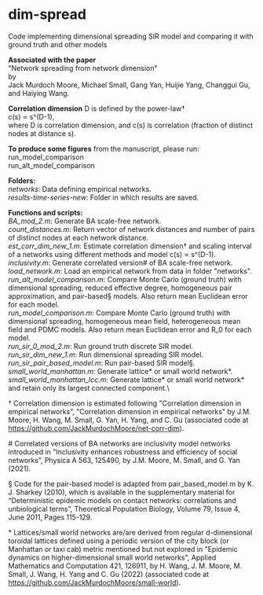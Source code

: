 # dim-spread
Code implementing dimensional spreading SIR model and comparing it with ground truth and other models

__Associated with the paper__\
"Network spreading from network dimension"\
by\
Jack Murdoch Moore, Michael Small, Gang Yan, Huijie Yang, Changgui Gu, and Haiying Wang.

__Correlation dimension__ D is defined by the power-law†\
c(s) ∝ s^(D-1),\
where D is correlation dimension, and c(s) is correlation (fraction of distinct nodes at distance s).

__To produce some figures__ from the manuscript, please run:\
run_model_comparison\
run_alt_model_comparison

__Folders:__\
_networks_: Data defining empirical networks.\
_results-time-series-new_: Folder in which results are saved.

__Functions and scripts:__\
_BA_mod_2.m_: Generate BA scale-free network.\
_count_distances.m_: Return vector of network distances and number of pairs of distinct nodes at each network distance.\
_est_corr_dim_new_1.m_: Estimate correlation dimension† and scaling interval of a networks using different methods and model c(s) ∝ s^(D-1).\
_inclusivity.m_: Generate correlated version\# of BA scale-free network.\
_load_network.m_: Load an empirical network from data in folder "networks".\
_run_alt_model_comparison.m_: Compare Monte Carlo (ground truth) with dimensional spreading, reduced effective degree, homogeneous pair approximation, and pair-based§ models. Also return mean Euclidean error for each model.\
_run_model_comparison.m_: Compare Monte Carlo (ground truth) with dimensional spreading, homogeneous mean field, heterogeneous mean field and PDMC models. Also return mean Euclidean error and R_0 for each model.\
_run_sir_0_mod_2.m_: Run ground truth discrete SIR model.\
_run_sir_dim_new_1.m_: Run dimensional spreading SIR model.\
_run_sir_pair_based_model.m_: Run pair-based SIR model§.\
_small_world_manhattan.m_: Generate lattice\* or small world network\*.\
_small_world_manhattan_lcc.m_: Generate lattice\* or small world network* and retain only its largest connected component.\

† Correlation dimension is estimated following "Correlation dimension in empirical networks”, "Correlation dimension in empirical networks" by J.M. Moore, H. Wang, M. Small, G. Yan, H. Yang, and C. Gu (associated code at https://github.com/JackMurdochMoore/net-corr-dim).

\# Correlated versions of BA networks are inclusivity model networks introduced in "Inclusivity enhances robustness and efficiency of social networks”, Physica A 563, 125490, by J.M. Moore, M. Small, and G. Yan (2021).

§ Code for the pair-based model is adapted from pair_based_model.m by K. J. Sharkey (2010), which is available in the supplementary material for “Deterministic epidemic models on contact networks: correlations and unbiological terms”, Theoretical Population Biology, Volume 79, Issue 4, June 2011, Pages 115-129.

\* Lattices/small world networks are/are derived from regular d-dimensional toroidal lattices defined using a periodic version of the city block (or Manhattan or taxi cab) metric mentioned but not explored in "Epidemic dynamics on higher-dimensional small world networks", Applied Mathematics and Computation 421, 126911, by H. Wang, J. M. Moore, M. Small, J. Wang, H. Yang and C. Gu (2022) (associated code at https://github.com/JackMurdochMoore/small-world).
